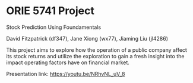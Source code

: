 # ORIE 5741 Project 

Stock Prediction Using Foundamentals

David Fitzpatrick (df347), Jane Xiong (wx77), Jiaming Liu (jl4286)

This project aims to explore how the operation of a public company affect its stock returns and utilize the exploration to gain a fresh insight into the impact operating factors have on financial market.

Presentation link: https://youtu.be/NRhvNL_uV_8
